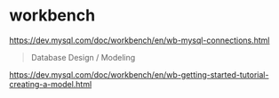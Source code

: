 # workbench

https://dev.mysql.com/doc/workbench/en/wb-mysql-connections.html

> Database Design / Modeling

https://dev.mysql.com/doc/workbench/en/wb-getting-started-tutorial-creating-a-model.html
